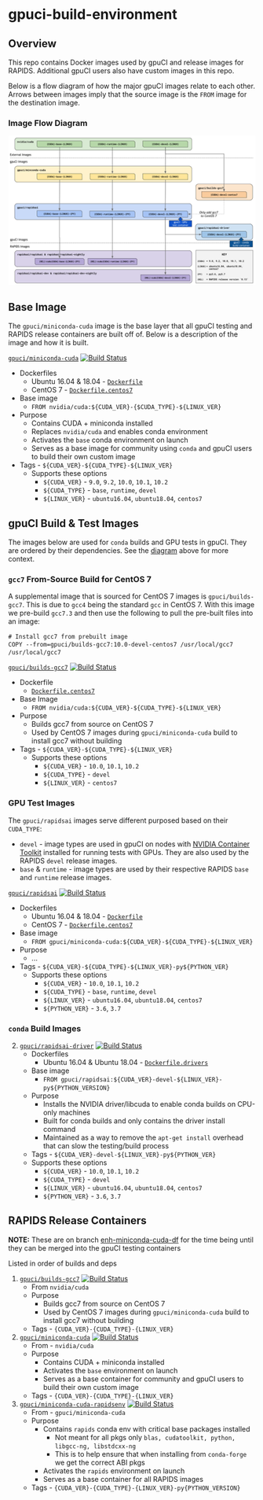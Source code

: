 # gpuci-build-environment

## Overview

This repo contains Docker images used by gpuCI and release images for RAPIDS.
Additional gpuCI users also have custom images in this repo.

Below is a flow diagram of how the major gpuCI images relate to each other.
Arrows between images imply that the source image is the `FROM` image for the
destination image.

### Image Flow Diagram

![gpuCI images and relations](gpuci-images.png)

## Base Image

The `gpuci/miniconda-cuda` image is the base layer that all gpuCI testing and
RAPIDS release containers are built off of. Below is a description of the image
and how it is built.

<!-- TODO update build status icons -->
[`gpuci/miniconda-cuda`](https://hub.docker.com/r/gpuci/miniconda-cuda/tags)
    [![Build Status](https://gpuci.gpuopenanalytics.com/buildStatus/icon?job=docker%2Fdockerhub-gpuci%2Fgpuci-miniconda-cuda)](https://gpuci.gpuopenanalytics.com/view/gpuCI%20docker-builds/job/docker/job/dockerhub-gpuci/job/gpuci-miniconda-cuda/)
  - Dockerfiles
    - Ubuntu 16.04 & 18.04 - [`Dockerfile`](miniconda-cuda/Dockerfile)
    - CentOS 7 - [`Dockerfile.centos7`](miniconda-cuda/Dockerfile.centos7)
  - Base image
    - `FROM nvidia/cuda:${CUDA_VER}-{$CUDA_TYPE}-${LINUX_VER}`
  - Purpose
    - Contains CUDA + miniconda installed
    - Replaces `nvidia/cuda` and enables conda environment
    - Activates the `base` conda environment on launch
    - Serves as a base image for community using `conda` and gpuCI users to
    build their own custom image
  - Tags - `${CUDA_VER}-${CUDA_TYPE}-${LINUX_VER}`
    - Supports these options
      - `${CUDA_VER}` - `9.0`, `9.2`, `10.0`, `10.1`, `10.2`
      - `${CUDA_TYPE}` - `base`, `runtime`, `devel`
      - `${LINUX_VER}` - `ubuntu16.04`, `ubuntu18.04`, `centos7`

## gpuCI Build & Test Images

The images below are used for `conda` builds and GPU tests in gpuCI. They are
ordered by their dependencies. See the [diagram](#image-flow-diagram)
above for more context.

### `gcc7` From-Source Build for CentOS 7

A supplemental image that is sourced for CentOS 7 images is `gpuci/builds-gcc7`.
This is due to `gcc4` being the standard `gcc` in CentOS 7. With this image we
pre-build `gcc7.3` and then use the following to pull the pre-built files into
an image:

```
# Install gcc7 from prebuilt image
COPY --from=gpuci/builds-gcc7:10.0-devel-centos7 /usr/local/gcc7 /usr/local/gcc7
```

[`gpuci/builds-gcc7`](https://hub.docker.com/r/gpuci/builds-gcc7/tags)
    [![Build Status](https://gpuci.gpuopenanalytics.com/buildStatus/icon?job=docker%2Fdockerhub-gpuci%2Fgpuci-builds-gcc7)](https://gpuci.gpuopenanalytics.com/view/gpuCI%20docker-builds/job/docker/job/dockerhub-gpuci/job/gpuci-builds-gcc7/)
  - Dockerfile
    - [`Dockerfile.centos7`](builds-gcc7/Dockerfile.centos7)
  - Base Image
    - `FROM nvidia/cuda:${CUDA_VER}-${CUDA_TYPE}-${LINUX_VER}`
  - Purpose
    - Builds gcc7 from source on CentOS 7
    - Used by CentOS 7 images during `gpuci/miniconda-cuda` build to install gcc7 without building
  - Tags - `${CUDA_VER}-${CUDA_TYPE}-${LINUX_VER}`
    - Supports these options
      - `${CUDA_VER}` - `10.0`, `10.1`, `10.2`
      - `${CUDA_TYPE}` - `devel`
      - `${LINUX_VER}` - `centos7`

### GPU Test Images

The `gpuci/rapidsai` images serve different purposed based on their `CUDA_TYPE`:
- `devel` - image types are used in gpuCI on nodes with [NVIDIA Container Toolkit](https://github.com/NVIDIA/nvidia-docker)
installed for running tests with GPUs. They are also used by the RAPIDS `devel`
release images.
- `base` & `runtime` - image types are used by their respective RAPIDS `base`
and `runtime` release images.

[`gpuci/rapidsai`](https://hub.docker.com/r/gpuci/rapidsai-base/tags)
    [![Build Status](https://gpuci.gpuopenanalytics.com/buildStatus/icon?job=docker%2Fdockerhub-gpuci%2Frapidsai-base)](https://gpuci.gpuopenanalytics.com/view/gpuCI%20docker-builds/job/docker/job/dockerhub-gpuci/job/rapidsai-base/)
  - Dockerfiles
    - Ubuntu 16.04 & 18.04 - [`Dockerfile`](gpuci/rapidsai/Dockerfile)
    - CentOS 7 - [`Dockerfile.centos7`](gpuci/rapidsai/Dockerfile.centos7)
  - Base image
    - `FROM gpuci/miniconda-cuda:${CUDA_VER}-${CUDA_TYPE}-${LINUX_VER}`
  - Purpose
    - ...
  - Tags - `${CUDA_VER}-${CUDA_TYPE}-${LINUX_VER}-py${PYTHON_VER}`
    - Supports these options
      - `${CUDA_VER}` - `10.0`, `10.1`, `10.2`
      - `${CUDA_TYPE}` - `base`, `runtime`, `devel`
      - `${LINUX_VER}` - `ubuntu16.04`, `ubuntu18.04`, `centos7`
      - `${PYTHON_VER}` - `3.6`, `3.7`

### `conda` Build Images
2.  [`gpuci/rapidsai-driver`](https://hub.docker.com/r/gpuci/rapidsai-base-driver/tags)
    [![Build Status](https://gpuci.gpuopenanalytics.com/buildStatus/icon?job=docker%2Fdockerhub-gpuci%2Frapidsai-base-driver)](https://gpuci.gpuopenanalytics.com/view/gpuCI%20docker-builds/job/docker/job/dockerhub-gpuci/job/rapidsai-base-driver/)
    - Dockerfiles
      - Ubuntu 16.04 & Ubuntu 18.04 - [`Dockerfile.drivers`](rapidsai/Dockerfile.drivers)
    - Base image
      - `FROM gpuci/rapidsai:${CUDA_VER}-devel-${LINUX_VER}-py${PYTHON_VERSION}`
    - Purpose
      - Installs the NVIDIA driver/libcuda to enable conda builds on CPU-only machines
      - Built for conda builds and only contains the driver install command
      - Maintained as a way to remove the `apt-get install` overhead that can slow the testing/build process
    - Tags - `${CUDA_VER}-devel-${LINUX_VER}-py${PYTHON_VER}`
    - Supports these options
      - `${CUDA_VER}` - `10.0`, `10.1`, `10.2`
      - `${CUDA_TYPE}` - `devel`
      - `${LINUX_VER}` - `ubuntu16.04`, `ubuntu18.04`, `centos7`
      - `${PYTHON_VER}` - `3.6`, `3.7`

## RAPIDS Release Containers

**NOTE:** These are on branch [enh-miniconda-cuda-df](https://github.com/rapidsai/gpuci-build-environment/tree/enh-miniconda-cuda-df) for the time being until they can be merged into the gpuCI testing containers

Listed in order of builds and deps

1.  [`gpuci/builds-gcc7`](https://hub.docker.com/r/gpuci/builds-gcc7/tags)
    [![Build Status](https://gpuci.gpuopenanalytics.com/buildStatus/icon?job=docker%2Fdockerhub-gpuci%2Fgpuci-builds-gcc7)](https://gpuci.gpuopenanalytics.com/view/gpuCI%20docker-builds/job/docker/job/dockerhub-gpuci/job/gpuci-builds-gcc7/)
    - From `nvidia/cuda`
    - Purpose
      - Builds gcc7 from source on CentOS 7
      - Used by CentOS 7 images during `gpuci/miniconda-cuda` build to install gcc7 without building
    - Tags - `{CUDA_VER}-{CUDA_TYPE}-{LINUX_VER}`
2.  [`gpuci/miniconda-cuda`](https://hub.docker.com/r/gpuci/miniconda-cuda/tags)
    [![Build Status](https://gpuci.gpuopenanalytics.com/buildStatus/icon?job=docker%2Fdockerhub-gpuci%2Fgpuci-miniconda-cuda)](https://gpuci.gpuopenanalytics.com/view/gpuCI%20docker-builds/job/docker/job/dockerhub-gpuci/job/gpuci-miniconda-cuda/)
    - From - `nvidia/cuda`
    - Purpose
      - Contains CUDA + miniconda installed
      - Activates the `base` environment on launch
      - Serves as a base container for community and gpuCI users to build their own custom image
    - Tags - `{CUDA_VER}-{CUDA_TYPE}-{LINUX_VER}`
3.  [`gpuci/miniconda-cuda-rapidsenv`](https://hub.docker.com/r/gpuci/miniconda-cuda-rapidsenv/tags)
    [![Build Status](https://gpuci.gpuopenanalytics.com/buildStatus/icon?job=docker%2Fdockerhub-gpuci%2Fgpuci-miniconda-cuda-rapidsenv)](https://gpuci.gpuopenanalytics.com/view/gpuCI%20docker-builds/job/docker/job/dockerhub-gpuci/job/gpuci-miniconda-cuda-rapidsenv/)
    - From - `gpuci/miniconda-cuda`
    - Purpose
      - Contains `rapids` conda env with critical base packages installed
        - Not meant for all pkgs only `blas, cudatoolkit, python, libgcc-ng, libstdcxx-ng`
        - This is to help ensure that when installing from `conda-forge` we get the correct ABI pkgs
      - Activates the `rapids` environment on launch
      - Serves as a base container for all RAPIDS images
    - Tags - `{CUDA_VER}-{CUDA_TYPE}-{LINUX_VER}-py{PYTHON_VERSION}`
